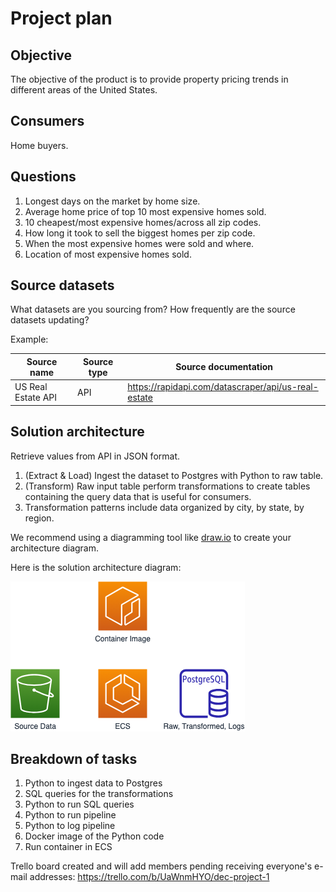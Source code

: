 # Project plan

## Objective

The objective of the product is to provide property pricing trends in different areas of the United States.

## Consumers

Home buyers.

## Questions

1. Longest days on the market by home size.
2. Average home price of top 10 most expensive homes sold.
3. 10 cheapest/most expensive homes/across all zip codes.
4. How long it took to sell the biggest homes per zip code.
5. When the most expensive homes were sold and where.
6. Location of most expensive homes sold.

## Source datasets

What datasets are you sourcing from? How frequently are the source datasets updating?

Example:

| Source name        | Source type | Source documentation                                |
| ------------------ | ----------- | --------------------------------------------------- |
| US Real Estate API | API         | https://rapidapi.com/datascraper/api/us-real-estate |

## Solution architecture

Retrieve values from API in JSON format.

1. (Extract & Load) Ingest the dataset to Postgres with Python to raw table.
2. (Transform) Raw input table perform transformations to create tables containing the query data that is useful for consumers.
3. Transformation patterns include data organized by city, by state, by region.

We recommend using a diagramming tool like [draw.io](https://draw.io/) to create your architecture diagram.

Here is the solution architecture diagram:

![images/dec.png](images/dec.png)

## Breakdown of tasks

1. Python to ingest data to Postgres
2. SQL queries for the transformations
3. Python to run SQL queries
4. Python to run pipeline
5. Python to log pipeline
6. Docker image of the Python code
7. Run container in ECS

Trello board created and will add members pending receiving everyone's e-mail addresses: https://trello.com/b/UaWnmHYO/dec-project-1
